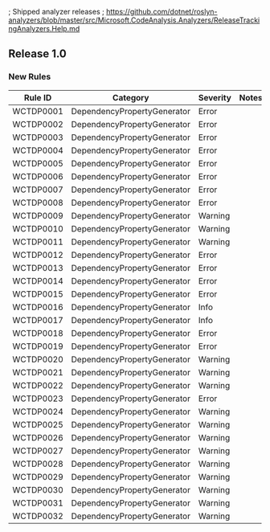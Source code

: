 ; Shipped analyzer releases
; https://github.com/dotnet/roslyn-analyzers/blob/master/src/Microsoft.CodeAnalysis.Analyzers/ReleaseTrackingAnalyzers.Help.md

## Release 1.0

### New Rules

Rule ID | Category | Severity | Notes
--------|----------|----------|-------
WCTDP0001 | DependencyPropertyGenerator | Error |
WCTDP0002 | DependencyPropertyGenerator | Error |
WCTDP0003 | DependencyPropertyGenerator | Error |
WCTDP0004 | DependencyPropertyGenerator | Error |
WCTDP0005 | DependencyPropertyGenerator | Error |
WCTDP0006 | DependencyPropertyGenerator | Error |
WCTDP0007 | DependencyPropertyGenerator | Error |
WCTDP0008 | DependencyPropertyGenerator | Error |
WCTDP0009 | DependencyPropertyGenerator | Warning |
WCTDP0010 | DependencyPropertyGenerator | Warning |
WCTDP0011 | DependencyPropertyGenerator | Warning |
WCTDP0012 | DependencyPropertyGenerator | Error |
WCTDP0013 | DependencyPropertyGenerator | Error |
WCTDP0014 | DependencyPropertyGenerator | Error |
WCTDP0015 | DependencyPropertyGenerator | Error |
WCTDP0016 | DependencyPropertyGenerator | Info |
WCTDP0017 | DependencyPropertyGenerator | Info |
WCTDP0018 | DependencyPropertyGenerator | Error |
WCTDP0019 | DependencyPropertyGenerator | Error |
WCTDP0020 | DependencyPropertyGenerator | Warning |
WCTDP0021 | DependencyPropertyGenerator | Warning |
WCTDP0022 | DependencyPropertyGenerator | Warning |
WCTDP0023 | DependencyPropertyGenerator | Error |
WCTDP0024 | DependencyPropertyGenerator | Warning |
WCTDP0025 | DependencyPropertyGenerator | Warning |
WCTDP0026 | DependencyPropertyGenerator | Warning |
WCTDP0027 | DependencyPropertyGenerator | Warning |
WCTDP0028 | DependencyPropertyGenerator | Warning |
WCTDP0029 | DependencyPropertyGenerator | Warning |
WCTDP0030 | DependencyPropertyGenerator | Warning |
WCTDP0031 | DependencyPropertyGenerator | Warning |
WCTDP0032 | DependencyPropertyGenerator | Warning |
